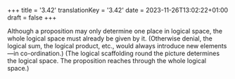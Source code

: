 +++
title = '3.42'
translationKey = '3.42'
date = 2023-11-26T13:02:22+01:00
draft = false
+++

Although a proposition may only determine one place in logical space, the whole logical space must already be given by it.
(Otherwise denial, the logical sum, the logical product, etc., would always introduce new elements—in co-ordination.)
(The logical scaffolding round the picture determines the logical space. The proposition reaches through the whole logical space.)
